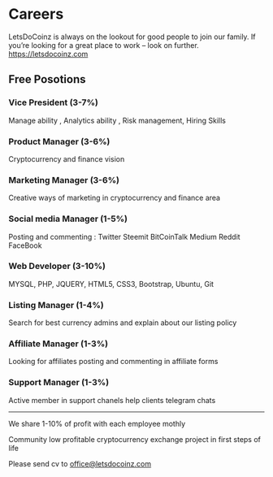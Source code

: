 # Careers
LetsDoCoinz is always on the lookout for good people to join our family. If you’re looking for a great place to work – look on further. https://letsdocoinz.com

## Free Posotions

### Vice President (3-7%)

Manage ability , Analytics ability , Risk management, Hiring Skills

### Product Manager (3-6%)

Cryptocurrency and finance vision 

### Marketing Manager (3-6%)

Creative ways of marketing in cryptocurrency and finance area

### Social media Manager (1-5%)

Posting and commenting : Twitter Steemit BitCoinTalk Medium Reddit FaceBook 

### Web Developer (3-10%)

MYSQL, PHP, JQUERY, HTML5, CSS3, Bootstrap, Ubuntu, Git

### Listing Manager (1-4%)

Search for best currency admins and explain about our listing policy

### Affiliate Manager (1-3%)

Looking for affiliates posting and commenting in affiliate forms

### Support Manager (1-3%)

Active member in support chanels help clients telegram chats 

---

We share 1-10% of profit with each employee mothly

Community low profitable cryptocurrency exchange project in first steps of life

Please send cv to office@letsdocoinz.com

